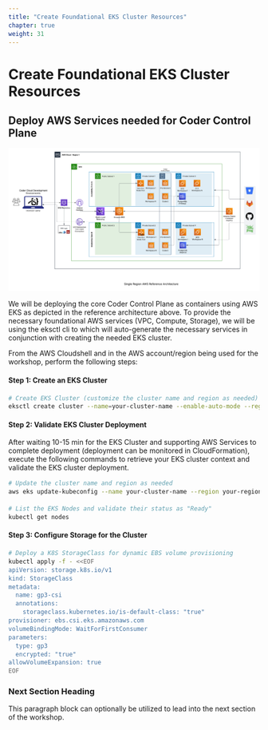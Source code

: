 ```yaml
---
title: "Create Foundational EKS Cluster Resources" 
chapter: true
weight: 31 
---
```


# Create Foundational EKS Cluster Resources 

## Deploy AWS Services needed for Coder Control Plane  <!-- MODIFY THIS SUBHEADING -->
![AWS RefArch](../../static/images/AWSCoderSingleRegionv1-0.png)

We will be deploying the core Coder Control Plane as containers using AWS EKS as depicted in the reference architecture above.  To provide the necessary foundational AWS services (VPC, Compute, Storage), we will be using the eksctl cli to which will auto-generate the necessary services in conjunction with creating the needed EKS cluster.

From the AWS Cloudshell and in the AWS account/region being used for the workshop, perform the following steps:

#### Step 1: Create an EKS Cluster
```bash
# Create EKS Cluster (customize the cluster name and region as needed)
eksctl create cluster --name=your-cluster-name --enable-auto-mode --region your-region
```
#### Step 2: Validate EKS Cluster Deployment
After waiting 10-15 min for the EKS Cluster and supporting AWS Services to complete deployment (deployment can be monitored in CloudFormation), execute the following commands to retrieve your EKS cluster context and validate the EKS cluster deployment.
```bash
# Update the cluster name and region as needed
aws eks update-kubeconfig --name your-cluster-name --region your-region

# List the EKS Nodes and validate their status as "Ready"
kubectl get nodes
```

#### Step 3: Configure Storage for the Cluster
```bash
# Deploy a K8S StorageClass for dynamic EBS volume provisioning
kubectl apply -f - <<EOF
apiVersion: storage.k8s.io/v1
kind: StorageClass
metadata:
  name: gp3-csi
  annotations:
    storageclass.kubernetes.io/is-default-class: "true"
provisioner: ebs.csi.eks.amazonaws.com
volumeBindingMode: WaitForFirstConsumer
parameters:
  type: gp3
  encrypted: "true"
allowVolumeExpansion: true
EOF
```

### Next Section Heading <!-- MODIFY THIS HEADING -->
This paragraph block can optionally be utilized to lead into the next section of the workshop.
